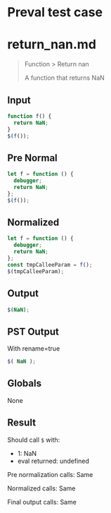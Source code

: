 # Preval test case

# return_nan.md

> Function > Return nan
>
> A function that returns NaN

## Input

`````js filename=intro
function f() {
  return NaN;
}
$(f());
`````

## Pre Normal


`````js filename=intro
let f = function () {
  debugger;
  return NaN;
};
$(f());
`````

## Normalized


`````js filename=intro
let f = function () {
  debugger;
  return NaN;
};
const tmpCalleeParam = f();
$(tmpCalleeParam);
`````

## Output


`````js filename=intro
$(NaN);
`````

## PST Output

With rename=true

`````js filename=intro
$( NaN );
`````

## Globals

None

## Result

Should call `$` with:
 - 1: NaN
 - eval returned: undefined

Pre normalization calls: Same

Normalized calls: Same

Final output calls: Same
